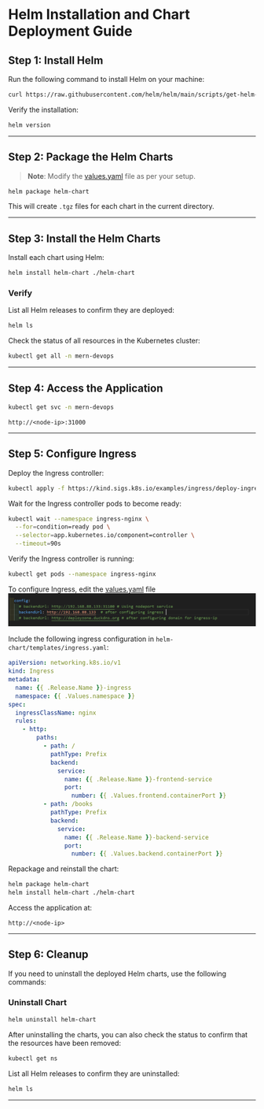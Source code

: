 # Helm Installation and Chart Deployment Guide

## Step 1: Install Helm

Run the following command to install Helm on your machine:

```bash
curl https://raw.githubusercontent.com/helm/helm/main/scripts/get-helm-3 | bash
```

Verify the installation:

```bash
helm version
```

---

## Step 2: Package the Helm Charts

> **Note**: Modify the [values.yaml](../helm-chart/values.yaml) file as per your setup.

```bash
helm package helm-chart
```

This will create `.tgz` files for each chart in the current directory.

---

## Step 3: Install the Helm Charts

Install each chart using Helm:

```bash
helm install helm-chart ./helm-chart
```

### Verify

List all Helm releases to confirm they are deployed:

```bash
helm ls
```

Check the status of all resources in the Kubernetes cluster:

```bash
kubectl get all -n mern-devops
```

---

## Step 4: Access the Application

```bash
kubectl get svc -n mern-devops
```

```
http://<node-ip>:31000
```

---

## Step 5: Configure Ingress

Deploy the Ingress controller:

```bash
kubectl apply -f https://kind.sigs.k8s.io/examples/ingress/deploy-ingress-nginx.yaml
```

Wait for the Ingress controller pods to become ready:

```bash
kubectl wait --namespace ingress-nginx \
  --for=condition=ready pod \
  --selector=app.kubernetes.io/component=controller \
  --timeout=90s
```

Verify the Ingress controller is running:

```bash
kubectl get pods --namespace ingress-nginx
```

To configure Ingress, edit the [values.yaml](../helm-chart/values.yaml) file 
![values.png](./assets/values.png)

Include the following ingress configuration in `helm-chart/templates/ingress.yaml`:

```yaml
apiVersion: networking.k8s.io/v1
kind: Ingress
metadata:
  name: {{ .Release.Name }}-ingress
  namespace: {{ .Values.namespace }}
spec:
  ingressClassName: nginx
  rules:
    - http:
        paths:
          - path: /
            pathType: Prefix
            backend:
              service:
                name: {{ .Release.Name }}-frontend-service
                port:
                  number: {{ .Values.frontend.containerPort }}
          - path: /books
            pathType: Prefix
            backend:
              service:
                name: {{ .Release.Name }}-backend-service
                port:
                  number: {{ .Values.backend.containerPort }}
```

Repackage and reinstall the chart:

```bash
helm package helm-chart
helm install helm-chart ./helm-chart
```

Access the application at:

```
http://<node-ip>
```

---

## Step 6: Cleanup

If you need to uninstall the deployed Helm charts, use the following commands:

### Uninstall Chart

```bash
helm uninstall helm-chart
```

After uninstalling the charts, you can also check the status to confirm that the resources have been removed:

```bash
kubectl get ns
```

List all Helm releases to confirm they are uninstalled:

```bash
helm ls
```

---

